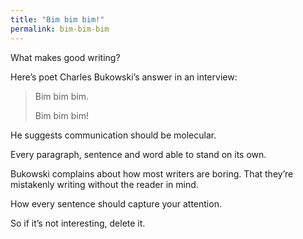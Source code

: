 ```yaml
---
title: "Bim bim bim!"
permalink: bim-bim-bim
---
```


What makes good writing?

Here’s poet Charles Bukowski’s answer in an interview:

> Bim bim bim.
> 
> Bim bim bim!

He suggests communication should be molecular.

Every paragraph, sentence and word able to stand on its own.

Bukowski complains about how most writers are boring. That they’re mistakenly writing without the reader in mind.

How every sentence should capture your attention.

So if it’s not interesting, delete it.
